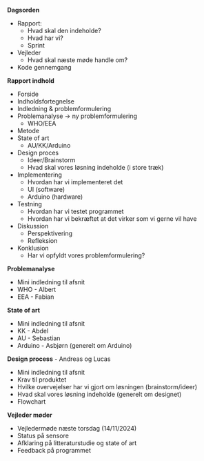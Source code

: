 **Dagsorden**
- Rapport:
    - Hvad skal den indeholde?
    - Hvad har vi?
    - Sprint
- Vejleder
    - Hvad skal næste møde handle om?
- Kode gennemgang

**Rapport indhold**
- Forside
- Indholdsfortegnelse
- Indledning & problemformulering
- Problemanalyse -> ny problemformulering
    - WHO/EEA
- Metode
- State of art
    - AU/KK/Arduino
- Design proces
    - Ideer/Brainstorm
    - Hvad skal vores løsning indeholde (i store træk)
- Implementering
    - Hvordan har vi implementeret det
    - UI (software)
    - Arduino (hardware)
- Testning
    - Hvordan har vi testet programmet
    - Hvordan har vi bekræftet at det virker som vi gerne vil have
- Diskussion
    - Perspektivering
    - Refleksion
- Konklusion
    - Har vi opfyldt vores problemformulering?

**Problemanalyse**
- Mini indledning til afsnit
- WHO - Albert
- EEA - Fabian

**State of art**
- Mini indledning til afsnit
- KK - Abdel
- AU - Sebastian
- Arduino - Asbjørn (generelt om Arduino)

**Design process** - Andreas og Lucas
- Mini indledning til afsnit
- Krav til produktet
- Hvilke overvejelser har vi gjort om løsningen (brainstorm/ideer)
- Hvad skal vores løsning indeholde (generelt om designet)
- Flowchart

**Vejleder møder**
- Vejledermøde næste torsdag (14/11/2024)
- Status på sensore
- Afklaring på litteraturstudie  og state of art
- Feedback på programmet
